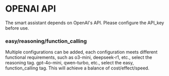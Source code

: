 # OPENAI API

The smart assistant depends on OpenAI's API. Please configure the API_key before use.

### easy/reasoning/function_calling

Multiple configurations can be added, each configuration meets different functional requirements, such as o3-mini, deepseek-r1, etc., select the reasoning tag. gpt-4o-mini, qwen-turbo, etc., select the easy, function_calling tag.
This will achieve a balance of cost/effect/speed.


